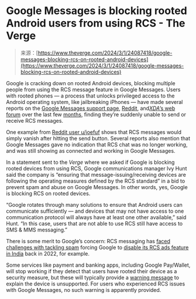 <!--yml
category: 未分类
date: 2024-05-27 14:32:59
-->

# Google Messages is blocking rooted Android users from using RCS - The Verge

> 来源：[https://www.theverge.com/2024/3/1/24087418/google-messages-blocking-rcs-on-rooted-android-devices](https://www.theverge.com/2024/3/1/24087418/google-messages-blocking-rcs-on-rooted-android-devices)

Google is cracking down on rooted Android devices, blocking multiple people from using the RCS message feature in Google Messages. Users with rooted phones — a process that unlocks privileged access to the Android operating system, like jailbreaking iPhones — have made several reports on the [Google Messages support page](https://support.google.com/messages/thread/261416210), [Reddit](https://www.reddit.com/r/androidroot/comments/1b36hij/psa_google_is_quietly_blocking_rcs_on_rooted/), and[*XDA*’s web forum](https://xdaforums.com/t/rcs-chat-gone-in-latest-update.4653947/) over the last few [months](https://www.reddit.com/r/GoogleMessages/comments/1agsjh0/rcs_issues_on_devices_that_have_unlocked/), finding they’re suddenly unable to send or receive RCS messages.

One example from [Reddit user u/joefuf](https://www.reddit.com/r/GoogleMessages/comments/181a5p9/unable_to_send_rcs_messages/) shows that RCS messages would simply vanish after hitting the send button. Several reports also mention that Google Messages gave no indication that RCS chat was no longer working, and was still showing as connected and working in Google Messages.

In a statement sent to the *Verge* where we asked if Google is blocking rooted devices from using RCS, Google communications manager Ivy Hunt said the company is “ensuring that message-issuing/receiving devices are following the operating measures defined by the RCS standard” in a bid to prevent spam and abuse on Google Messages. In other words, yes, Google is blocking RCS on rooted devices.

“Google rotates through many solutions to ensure that Android users can communicate sufficiently — and devices that may not have access to one communication protocol will always have at least one other available,” said Hunt. “In this case, users that are not able to use RCS still have access to SMS & MMS messaging.”

There is some merit to Google’s concern: RCS messaging has [faced challenges with tackling spam](https://www.androidpolice.com/rcs-spam-united-states/) forcing Google to [disable its RCS ads feature in India](/2022/6/1/23150243/google-rcs-ads-india-spam-verified-business) back in 2022, for example.

Some services like payment and banking apps, including Google Pay/Wallet, will stop working if they detect that users have rooted their device as a security measure, but these will typically provide a [warning message](/2012/3/5/2846793/google-wallet-rooted-security-warning) to explain the device is unsupported. For users who experienced RCS issues with Google Messages, no such warning is apparently provided.